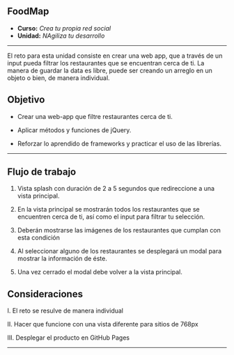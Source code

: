 ## FoodMap

* **Curso:** _Crea tu propia red social_
* **Unidad:** _NAgiliza tu desarrollo_

***

El reto para esta unidad consiste en crear una web app, que a través de un input pueda filtrar los restaurantes que se encuentran cerca de ti. La manera de guardar la data es libre, puede ser creando un arreglo en un objeto o bien, de manera individual.

## Objetivo

* Crear una web-app que filtre restaurantes cerca de ti.

* Aplicar métodos y funciones de jQuery.

* Reforzar lo aprendido de frameworks y practicar el uso de las librerías.

***

## Flujo de trabajo

1. Vista splash con duración de 2 a 5 segundos que redireccione a una vista principal.

2. En la vista principal se mostrarán todos los restaurantes que se encuentren cerca de ti, así como el input para filtrar tu selección.

3. Deberán mostrarse las imágenes de los restaurantes que cumplan con esta condición

4. Al seleccionar alguno de los restaurantes se desplegará un modal para mostrar la información de éste.

5. Una vez cerrado el modal debe volver a la vista principal.


## Consideraciones

  I. El reto se resulve de manera individual

  II. Hacer que funcione con una vista diferente para sitios de 768px

  III. Desplegar el producto en GitHub Pages

***
